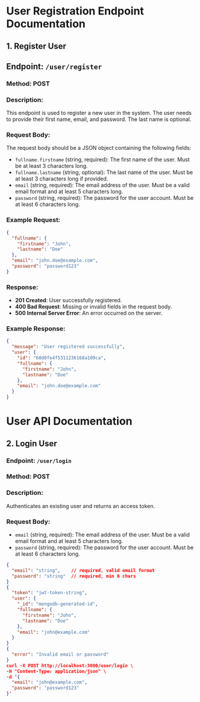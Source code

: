 # User Registration Endpoint Documentation

## 1. Register User

## Endpoint: `/user/register`

### Method: POST

### Description:
This endpoint is used to register a new user in the system. The user needs to provide their first name, email, and password. The last name is optional.

### Request Body:
The request body should be a JSON object containing the following fields:

- `fullname.firstname` (string, required): The first name of the user. Must be at least 3 characters long.
- `fullname.lastname` (string, optional): The last name of the user. Must be at least 3 characters long if provided.
- `email` (string, required): The email address of the user. Must be a valid email format and at least 5 characters long.
- `password` (string, required): The password for the user account. Must be at least 6 characters long.

### Example Request:
```json
{
  "fullname": {
    "firstname": "John",
    "lastname": "Doe"
  },
  "email": "john.doe@example.com",
  "password": "password123"
}
```

### Response:
- **201 Created**: User successfully registered.
- **400 Bad Request**: Missing or invalid fields in the request body.
- **500 Internal Server Error**: An error occurred on the server.

### Example Response:
```json
{
  "message": "User registered successfully",
  "user": {
    "id": "60d0fe4f5311236168a109ca",
    "fullname": {
      "firstname": "John",
      "lastname": "Doe"
    },
    "email": "john.doe@example.com"
  }
}
```
# User API Documentation

## 2. Login User

### Endpoint: `/user/login`

### Method: POST

### Description:
Authenticates an existing user and returns an access token.

### Request Body:
- `email` (string, required): The email address of the user. Must be a valid email format and at least 5 characters long.
- `password` (string, required): The password for the user account. Must be at least 6 characters long.

```json
{
  "email": "string",    // required, valid email format
  "password": "string"  // required, min 6 chars
}
{
  "token": "jwt-token-string",
  "user": {
    "_id": "mongodb-generated-id",
    "fullname": {
      "firstname": "John",
      "lastname": "Doe"
    },
    "email": "john@example.com"
  }
}
{
  "error": "Invalid email or password"
}
curl -X POST http://localhost:3000/user/login \
-H "Content-Type: application/json" \
-d '{
  "email": "john@example.com",
  "password": "password123"
}'
